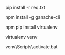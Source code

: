pip install -r req.txt

npm install -g ganache-cli

npm 
pip install virtualenv

virtualenv venv

venv\Scripts\activate.bat
 
